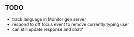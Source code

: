 ## TODO
<!-- * remove channel.leave() ? -->
<!-- * track current user typing w/ Presence and update component to display accordingly -->
* track language in Monitor gen server
* respond to off focus event to remove currently typing user
* can still update response and chat?
